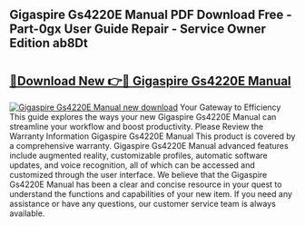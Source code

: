 ## Gigaspire Gs4220E Manual PDF Download Free - Part-0gx User Guide Repair - Service Owner Edition ab8Dt

# <h2><a href="http://bc40146.oget.top/?id=Gigaspire+Gs4220E+Manual">🔗Download New 👉🔴 Gigaspire Gs4220E Manual</a></h2>

[![Gigaspire Gs4220E Manual new download](https://i.imgur.com/5g1atiW.png)](http://bc40146.oget.top/?id=Gigaspire+Gs4220E+Manual)
Your Gateway to Efficiency This guide explores the ways your new Gigaspire Gs4220E Manual can streamline your workflow and boost productivity. Please Review the Warranty Information Gigaspire Gs4220E Manual This product is covered by a comprehensive warranty. Gigaspire Gs4220E Manual advanced features include augmented reality, customizable profiles, automatic software updates, and voice recognition, all of which can be accessed and customized through the user interface. We believe that the Gigaspire Gs4220E Manual has been a clear and concise resource in your quest to understand the functions and capabilities of your new item. If you need any assistance or have any questions, our customer service team is always available.
